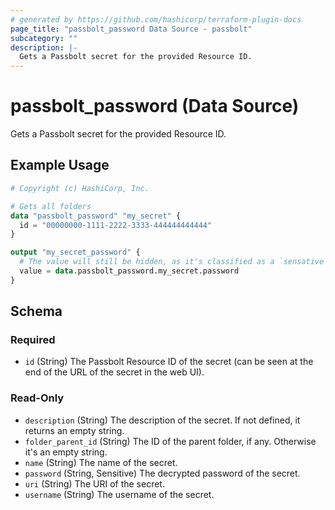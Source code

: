 ```yaml
---
# generated by https://github.com/hashicorp/terraform-plugin-docs
page_title: "passbolt_password Data Source - passbolt"
subcategory: ""
description: |-
  Gets a Passbolt secret for the provided Resource ID.
---
```


# passbolt_password (Data Source)

Gets a Passbolt secret for the provided Resource ID.

## Example Usage

```terraform
# Copyright (c) HashiCorp, Inc.

# Gets all folders
data "passbolt_password" "my_secret" {
  id = "00000000-1111-2222-3333-444444444444"
}

output "my_secret_password" {
  # The value will still be hidden, as it's classified as a `sensative` string.
  value = data.passbolt_password.my_secret.password
}
```

<!-- schema generated by tfplugindocs -->
## Schema

### Required

- `id` (String) The Passbolt Resource ID of the secret (can be seen at the end of the URL of the secret in the web UI).

### Read-Only

- `description` (String) The description of the secret. If not defined, it returns an empty string.
- `folder_parent_id` (String) The ID of the parent folder, if any. Otherwise it's an empty string.
- `name` (String) The name of the secret.
- `password` (String, Sensitive) The decrypted password of the secret.
- `uri` (String) The URI of the secret.
- `username` (String) The username of the secret.
